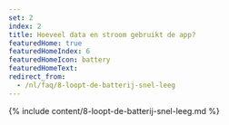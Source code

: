 ```yaml
---
set: 2
index: 2
title: Hoeveel data en stroom gebruikt de app?
featuredHome: true
featuredHomeIndex: 6
featuredHomeIcon: battery
featuredHomeText: 
redirect_from: 
  - /nl/faq/8-loopt-de-batterij-snel-leeg
---
```

{% include content/8-loopt-de-batterij-snel-leeg.md %}
